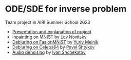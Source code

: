 # ODE/SDE for inverse problem 

Team project in AIRI Summer School 2023

- [Presentation and explanation of project](https://docs.google.com/presentation/d/1IWOYWTiOmLWYt6YC_Hh1MBC8R7eHKMHl3w8uHDsY2kw/edit?usp=sharing) 
- [Inpainting on MNIST](./impainting_on_mnist) by [Lev Novitsky](https://github.com/leffff)
- [Debluring on FasionMNIST](./fashion_mnist_debluring) by [Yuriy Melnik](https://github.com/yur1xfd)
- [Debluring on Celeba64](./ode_sde_celeba_deblur) by [Pavel Shtykov](https://github.com/PavelShtykov)
- [Audio denoising](https://github.com/isdevnull/ode_sde_audio) by [Ivan Shchekotov](https://github.com/isdevnull)
